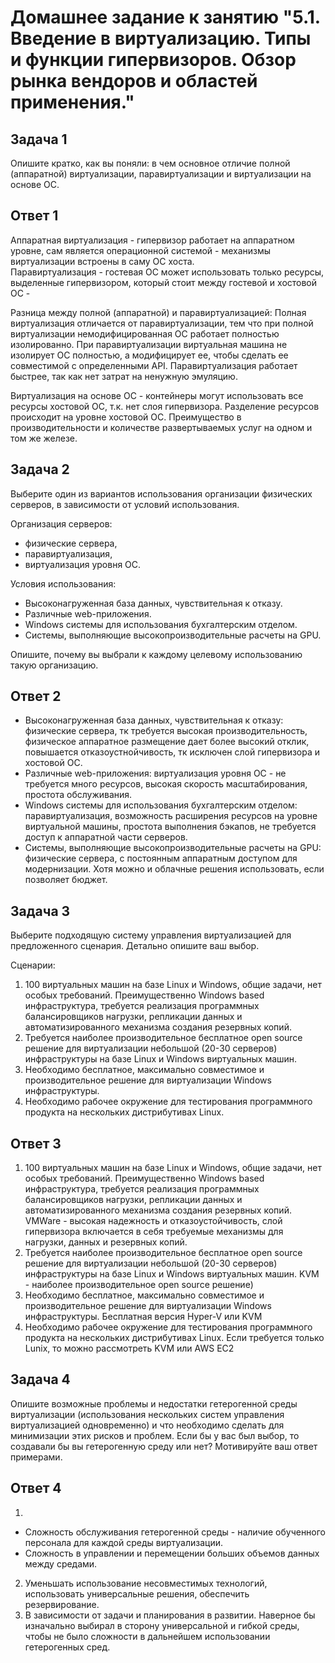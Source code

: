 
# Домашнее задание к занятию "5.1. Введение в виртуализацию. Типы и функции гипервизоров. Обзор рынка вендоров и областей применения."

## Задача 1

Опишите кратко, как вы поняли: в чем основное отличие полной (аппаратной) виртуализации, паравиртуализации и виртуализации на основе ОС.

## Ответ 1

Аппаратная виртуализация - гипервизор работает на аппаратном уровне, сам является операционной системой - механизмы виртуализации встроены в саму ОС хоста.   
Паравиртуализация - гостевая ОС может использовать только ресурсы, выделенные гипервизором, который стоит между гостевой и хостовой ОС -  

Разница между полной (аппаратной) и паравиртуализацией:
Полная виртуализация отличается от паравиртуализации, тем что при полной виртуализации немодифицированная ОС работает полностью изолированно. При паравиртуализации виртуальная машина не изолирует ОС полностью, а модифицирует ее, чтобы сделать ее совместимой с определенными API. Паравиртуализация работает быстрее, так как нет затрат на ненужную эмуляцию.

Виртуализация на основе ОС - контейнеры могут использовать все ресурсы хостовой ОС, т.к. нет слоя гипервизора. Разделение ресурсов происходит на уровне хостовой ОС. Преимущество в производительности и количестве развертываемых услуг на одном и том же железе.    

## Задача 2

Выберите один из вариантов использования организации физических серверов, в зависимости от условий использования.

Организация серверов:
- физические сервера,
- паравиртуализация,
- виртуализация уровня ОС.

Условия использования:
- Высоконагруженная база данных, чувствительная к отказу.
- Различные web-приложения.
- Windows системы для использования бухгалтерским отделом.
- Системы, выполняющие высокопроизводительные расчеты на GPU.

Опишите, почему вы выбрали к каждому целевому использованию такую организацию.    

## Ответ 2

- Высоконагруженная база данных, чувствительная к отказу: физические сервера, тк требуется высокая производительность, физическое аппаратное размещение дает более высокий отклик, повышается отказоустнойчивость, тк исключен слой гипервизора и хостовой ОС.
- Различные web-приложения: виртуализация уровня ОС - не требуется много ресурсов, высокая скорость масштабирования, простота обслуживания.
- Windows системы для использования бухгалтерским отделом: паравиртуализация, возможность расширения ресурсов на уровне виртуальной машины, простота выполнения бэкапов, не требуется доступ к аппаратной части серверов.
- Системы, выполняющие высокопроизводительные расчеты на GPU: физические сервера, с постоянным аппаратным доступом для модернизации. Хотя можно и облачные решения использовать, если позволяет бюджет.

## Задача 3

Выберите подходящую систему управления виртуализацией для предложенного сценария. Детально опишите ваш выбор.

Сценарии:

1. 100 виртуальных машин на базе Linux и Windows, общие задачи, нет особых требований. Преимущественно Windows based инфраструктура, требуется реализация программных балансировщиков нагрузки, репликации данных и автоматизированного механизма создания резервных копий.
2. Требуется наиболее производительное бесплатное open source решение для виртуализации небольшой (20-30 серверов) инфраструктуры на базе Linux и Windows виртуальных машин.
3. Необходимо бесплатное, максимально совместимое и производительное решение для виртуализации Windows инфраструктуры.
4. Необходимо рабочее окружение для тестирования программного продукта на нескольких дистрибутивах Linux.

## Ответ 3 
1. 100 виртуальных машин на базе Linux и Windows, общие задачи, нет особых требований. Преимущественно Windows based инфраструктура, требуется реализация программных балансировщиков нагрузки, репликации данных и автоматизированного механизма создания резервных копий.
    VMWare - высокая надежность и отказоустойчивость, слой гипервизора включается в себя требуемые механизмы для нагрузки, данных и резервных копий.    
2. Требуется наиболее производительное бесплатное open source решение для виртуализации небольшой (20-30 серверов) инфраструктуры на базе Linux и Windows виртуальных машин.
    KVM - наиболее производительное open source решение)   
3. Необходимо бесплатное, максимально совместимое и производительное решение для виртуализации Windows инфраструктуры.
    Бесплатная версия Hyper-V или KVM
4. Необходимо рабочее окружение для тестирования программного продукта на нескольких дистрибутивах Linux.
    Если требуется только Lunix, то можно рассмотреть KVM или AWS EC2

## Задача 4

Опишите возможные проблемы и недостатки гетерогенной среды виртуализации (использования нескольких систем управления виртуализацией одновременно) и что необходимо сделать для минимизации этих рисков и проблем. Если бы у вас был выбор, то создавали бы вы гетерогенную среду или нет? Мотивируйте ваш ответ примерами.

## Ответ 4
1.
- Сложность обслуживания гетерогенной среды - наличие обученного персонала для каждой среды виртуализации.
- Сложность в управлении и перемещении больших объемов данных между средами.
2. Уменьшать использование несовместимых технологий, использовать универсальные решения, обеспечить резервирование.
3. В зависимости от задачи и планирования в развитии. Наверное бы изначально выбирал в сторону универсальной и гибкой среды, чтобы не было сложности в дальнейшем использовании гетерогенных сред.


